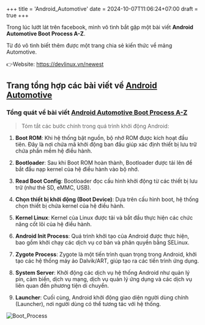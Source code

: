 +++
title = 'Android_Automotive'
date = 2024-10-07T11:06:24+07:00
draft = true
+++

Trong lúc lướt lát trên facebook, mình vô tình bắt gặp một bài viết **Android Automotive Boot Process A-Z**.

Từ đó vô tình biết thêm được một trang chia sẻ kiến thức về mảng Automotive.

👉Website: https://devlinux.vn/newest

## Trang tổng hợp các bài viết về [Android Automotive](https://devlinux.vn/series/basic-android-automotive)

### Tổng quát về bài viết [Android Automotive Boot Process A-Z](https://devlinux.vn/post/android-boot-process-a-z)

> Tóm tắt các bước chính trong quá trình khởi động Android: </br>

1. **Boot ROM**: Khi hệ thống bật nguồn, bộ nhớ ROM được kích hoạt đầu tiên. Đây là nơi chứa mã khởi động ban đầu giúp xác định thiết bị lưu trữ chứa phần mềm hệ điều hành.

2. **Bootloader**: Sau khi Boot ROM hoàn thành, Bootloader được tải lên để bắt đầu nạp kernel của hệ điều hành vào bộ nhớ.

3. **Read Boot Config**: Bootloader đọc cấu hình khởi động từ các thiết bị lưu trữ (như thẻ SD, eMMC, USB).

4. **Chọn thiết bị khởi động (Boot Device)**: Dựa trên cấu hình boot, hệ thống chọn thiết bị chứa kernel của hệ điều hành.

5. **Kernel Linux**: Kernel của Linux được tải và bắt đầu thực hiện các chức năng cốt lõi của hệ điều hành.

6. **Android Init Process**: Quá trình khởi tạo của Android được thực hiện, bao gồm khởi chạy các dịch vụ cơ bản và phân quyền bằng SELinux.

7. **Zygote Process**: Zygote là một tiến trình quan trọng trong Android, khởi tạo các hệ thống máy ảo Dalvik/ART, giúp tạo ra các tiến trình ứng dụng.

8. **System Server**: Khởi động các dịch vụ hệ thống Android như quản lý pin, cảm biến, dịch vụ mạng, dịch vụ quản lý ứng dụng và các dịch vụ liên quan đến phương tiện di chuyển.

9. **Launcher**: Cuối cùng, Android khởi động giao diện người dùng chính (Launcher), nơi người dùng có thể tương tác với hệ thống.

![Boot_Process](/image/IoT/Android_Automotive_Boot_Process.jpg)
